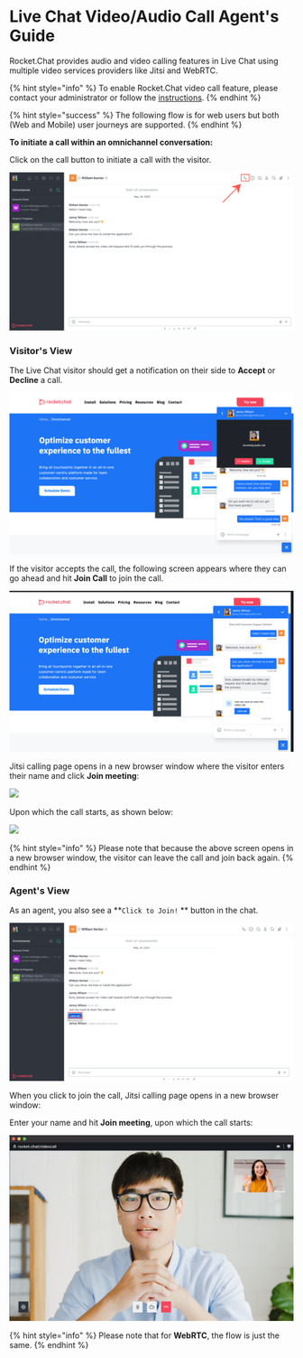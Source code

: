# Live Chat Video/Audio Call Agent's Guide
 Rocket.Chat provides audio and video calling features in Live Chat using
 multiple video services providers like Jitsi and WebRTC.

{% hint style="info" %}
To enable Rocket.Chat video call feature, please contact your administrator or follow the [instructions](https://docs.rocket.chat/guides/administration/settings/video-conference-admin-guide/omnichannel-video-audio-call-admins-guide).
{% endhint %}

{% hint style="success" %}
The following flow is for web users but both (Web and Mobile) user journeys are supported.
{% endhint %}

**To initiate a call within an omnichannel conversation:**

Click on the call button to initiate a call with the visitor.

![](../../../.gitbook/assets/purpledevil0.png)

### Visitor's View

The Live Chat visitor should get a notification on their side to **Accept** or **Decline** a call.

![](../../../.gitbook/assets/purpledevil10.png)

If the visitor accepts the call, the following screen appears where they can go ahead and hit **Join Call** to join the call.

![](../../../.gitbook/assets/purpledevil300.png)

Jitsi calling page opens in a new browser window where the visitor enters their name and click **Join meeting**:

![](../../../.gitbook/assets/2021-12-08\_18-57-02.png)

Upon which the call starts, as shown below:

![](<../../../.gitbook/assets/2021-12-08\_19-00-51 (1) (1) (5).png>)

{% hint style="info" %}
Please note that because the above screen opens in a new browser window, the visitor can leave the call and join back again.
{% endhint %}

### Agent's View

As an agent, you also see a \*\*`Click to Join!` \*\* button in the chat.

![](../../../.gitbook/assets/purpledevil400.png)

When you click to join the call, Jitsi calling page opens in a new browser window:

Enter your name and hit **Join meeting**, upon which the call starts:

![](../../../.gitbook/assets/purpledevil500.png)

{% hint style="info" %}
Please note that for **WebRTC**, the flow is just the same.
{% endhint %}
